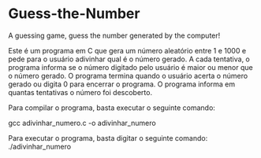 # Guess-the-Number
A guessing game, guess the number generated by the computer!



Este é um programa em C que gera um número aleatório entre 1 e 1000 e pede para o usuário adivinhar qual é o número gerado. A cada tentativa, o programa informa se o número digitado pelo usuário é maior ou menor que o número gerado. O programa termina quando o usuário acerta o número gerado ou digita 0 para encerrar o programa. O programa informa em quantas tentativas o número foi descoberto.

Para compilar o programa, basta executar o seguinte comando:

gcc adivinhar_numero.c -o adivinhar_numero

Para executar o programa, basta digitar o seguinte comando:
./adivinhar_numero
